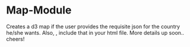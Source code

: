 # Map-Module
Creates a d3 map if the user provides the requisite json for the country he/she wants. 
Also, <script src="http://d3js.org/queue.v1.min.js"></script> , include that in your html file.
More details up soon.. cheers!
